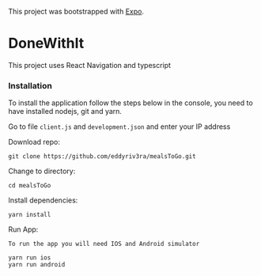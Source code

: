 This project was bootstrapped with [Expo](https://docs.expo.dev/).

# DoneWithIt

This project uses React Navigation and typescript

### Installation

To install the application follow the steps below in the console, you need to have installed nodejs, git and yarn.

Go to file `client.js` and `development.json` and enter your IP address

Download repo:

```
git clone https://github.com/eddyriv3ra/mealsToGo.git
```

Change to directory:

```
cd mealsToGo
```

Install dependencies:

```
yarn install
```

Run App:

```
To run the app you will need IOS and Android simulator

yarn run ios
yarn run android
```
